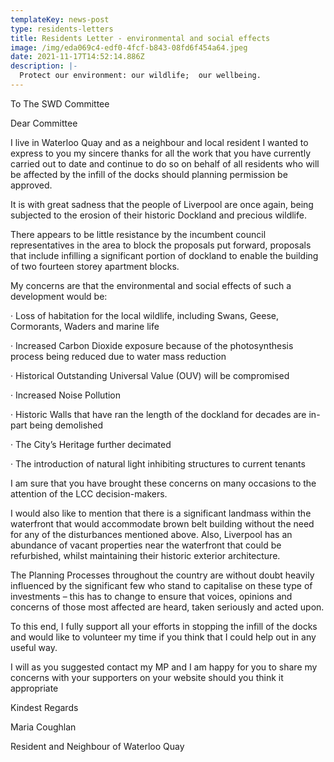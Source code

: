 ```yaml
---
templateKey: news-post
type: residents-letters
title: Residents Letter - environmental and social effects
image: /img/eda069c4-edf0-4fcf-b843-08fd6f454a64.jpeg
date: 2021-11-17T14:52:14.886Z
description: |-
  Protect our environment: our wildlife;  our wellbeing.
---
```

To The SWD Committee



Dear Committee



I live in Waterloo Quay and as a neighbour and local resident I wanted to express to you my sincere thanks for all the work that you have currently carried out to date and continue to do so on behalf of all residents who will be affected by the infill of the docks should planning permission be approved.



It is with great sadness that the people of Liverpool are once again, being subjected to the erosion of their historic Dockland and precious wildlife. 



There appears to be little resistance by the incumbent council representatives in the area to block the proposals put forward, proposals that include infilling a significant portion of dockland to enable the building of two fourteen storey apartment blocks.



My concerns are that the environmental and social effects of such a development would be:



 



·      Loss of habitation for the local wildlife, including Swans, Geese, Cormorants, Waders and marine life



·      Increased Carbon Dioxide exposure because of the photosynthesis process being reduced due to water mass reduction



·      Historical Outstanding Universal Value (OUV) will be compromised



·      Increased Noise Pollution



·      Historic Walls that have ran the length of the dockland for decades are in-part being demolished 



·      The City’s Heritage further decimated



·      The introduction of natural light inhibiting structures to current tenants



I am sure that you have brought these concerns on many occasions to the attention of the LCC decision-makers.



I would also like to mention that there is a significant landmass within the waterfront that would accommodate brown belt building without the need for any of the disturbances mentioned above.  Also, Liverpool has an abundance of vacant properties near the waterfront that could be refurbished, whilst maintaining their historic exterior architecture.



The Planning Processes throughout the country are without doubt heavily influenced by the significant few who stand to capitalise on these type of investments – this has to change to ensure that voices, opinions and concerns of those most affected are heard, taken seriously and acted upon.



To this end, I fully support all your efforts in stopping the infill of the docks and would like to volunteer my time if you think that I could help out in any useful way.



I will as you suggested contact my MP and I am happy for you to share my concerns with your supporters on your website should you think it appropriate

 

Kindest Regards

Maria Coughlan

Resident and Neighbour  of Waterloo Quay
